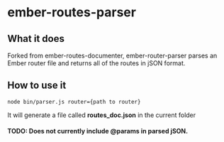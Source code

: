 # ember-routes-parser

## What it does

Forked from ember-routes-documenter, ember-router-parser parses an Ember router
file and returns all of the routes in jSON format.

## How to use it

```
node bin/parser.js router={path to router}
```

It will generate a file called **routes_doc.json** in the current folder

#### TODO: Does not currently include @params in parsed jSON. 
